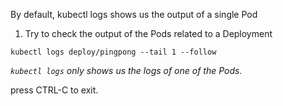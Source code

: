 By default, kubectl logs shows us the output of a single Pod

1. Try to check the output of the Pods related to a Deployment

```execute
kubectl logs deploy/pingpong --tail 1 --follow
```

*`kubectl logs` only shows us the logs of one of the Pods.*

press CTRL-C to exit.
